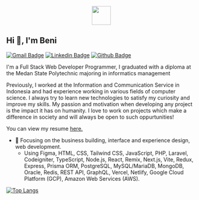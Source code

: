 <p align="center">
<img src="https://github.com/BeniSyach/BeniSyach/blob/main/person.ico"  align="center" height="50"/>
</p>

## Hi 👋, I'm Beni
[![Gmail Badge](https://img.shields.io/badge/-benisyach32@gmail.com-c14438?style=flat&logo=Gmail&logoColor=white&link=mailto:benisyach32@gmail.com)](mailto:benisyach320@gmail.com) 
[![Linkedin Badge](https://img.shields.io/badge/-benisyach-0072b1?style=flat&logo=Linkedin&logoColor=white&link=https://www.linkedin.com/in/beni-syach-setiawan-ketaren-5ab25b168/)](https://www.linkedin.com/in/beni-syach-setiawan-ketaren-5ab25b168/) [![Github Badge](https://img.shields.io/badge/-benisyach-grey?style=flat&logo=github&logoColor=white&link=https://github.com/benisyach32/)](https://www.github.com/benisyach/) <p align='left'> I'm a Full Stack Web Developer Programmer, I graduated with a diploma at the Medan State Polytechnic majoring in informatics management

Previously, I worked at the Information and Communication Service in Indonesia and had experience working in various fields of computer science. I always try to learn new technologies to satisfy my curiosity and improve my skills. My passion and motivation when developing any project is the impact it has on humanity. I love to work on projects which make a difference in society and will always be open to such oppurtunities!</p><p align='left'> You can view my resume <a href='https://drive.google.com/file/d/1QPg-UoKyKlbr5PEZVyZ0Eyabwl6IAzfT/view?usp=drive_link' target=_blank><u>here</u>.</a></p>
- 🔭 Focusing on the business building, interface and experience design, web development.
  - Using Figma, HTML, CSS, Tailwind CSS, JavaScript, PHP, Laravel, Codeigniter, TypeScript, Node.js, React, Remix, Next.js, Vite, Redux, Express, Prisma ORM, PostgreSQL, MySQL/MariaDB, MongoDB, Oracle, Redis, REST API, GraphQL, Vercel, Netlify, Google Cloud Platform (GCP), Amazon Web Services (AWS).



[![Top Langs](https://github-readme-stats.vercel.app/api/top-langs/?username=benisyach&layout=compact)](https://github.com/BeniSyach)


